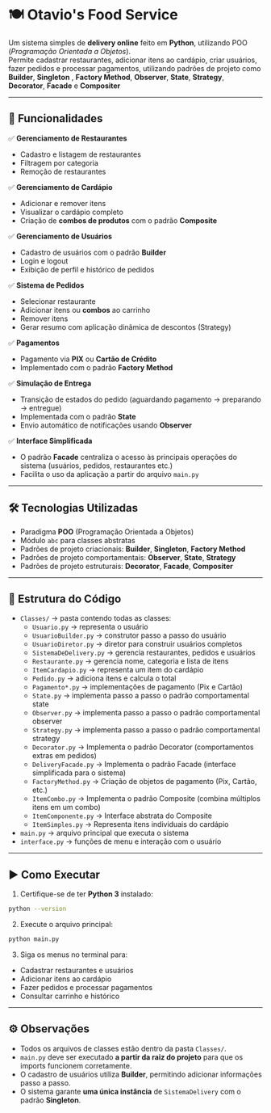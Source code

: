 # 🍽️ Otavio's Food Service

Um sistema simples de **delivery online** feito em **Python**, utilizando POO (*Programação Orientada a Objetos*).  
Permite cadastrar restaurantes, adicionar itens ao cardápio, criar usuários, fazer pedidos e processar pagamentos, utilizando padrões de projeto como **Builder**, **Singleton** , **Factory Method**, **Observer**, **State**, **Strategy**, **Decorator**, **Facade** e **Compositer**


------------------------------------------------------------------------

## 📌 Funcionalidades

✅ **Gerenciamento de Restaurantes**  
- Cadastro e listagem de restaurantes  
- Filtragem por categoria  
- Remoção de restaurantes  

✅ **Gerenciamento de Cardápio**  
- Adicionar e remover itens  
- Visualizar o cardápio completo  
- Criação de **combos de produtos** com o padrão **Composite**

✅ **Gerenciamento de Usuários**  
- Cadastro de usuários com o padrão **Builder**  
- Login e logout  
- Exibição de perfil e histórico de pedidos  

✅ **Sistema de Pedidos**  
- Selecionar restaurante  
- Adicionar itens ou **combos** ao carrinho  
- Remover itens  
- Gerar resumo com aplicação dinâmica de descontos (Strategy)  

✅ **Pagamentos**  
- Pagamento via **PIX** ou **Cartão de Crédito**  
- Implementado com o padrão **Factory Method**

✅ **Simulação de Entrega**  
- Transição de estados do pedido (aguardando pagamento → preparando → entregue)  
- Implementada com o padrão **State**  
- Envio automático de notificações usando **Observer**

✅ **Interface Simplificada**  
- O padrão **Facade** centraliza o acesso às principais operações do sistema (usuários, pedidos, restaurantes etc.)  
- Facilita o uso da aplicação a partir do arquivo `main.py`

---

## 🛠️ Tecnologias Utilizadas

- Paradigma **POO** (Programação Orientada a Objetos)  
- Módulo `abc` para classes abstratas  
- Padrões de projeto criacionais: **Builder**, **Singleton**, **Factory Method**
- Padrões de projeto comportamentais: **Observer**, **State**, **Strategy**
- Padrões de projeto estruturais: **Decorator**, **Facade**, **Compositer**

---

## 📂 Estrutura do Código

- `Classes/` → pasta contendo todas as classes:
  - `Usuario.py` → representa o usuário  
  - `UsuarioBuilder.py` → construtor passo a passo do usuário  
  - `UsuarioDiretor.py` → diretor para construir usuários completos  
  - `SistemaDeDelivery.py` → gerencia restaurantes, pedidos e usuários  
  - `Restaurante.py` → gerencia nome, categoria e lista de itens  
  - `ItemCardapio.py` → representa um item do cardápio  
  - `Pedido.py` → adiciona itens e calcula o total  
  - `Pagamento*.py` → implementações de pagamento (Pix e Cartão)
  - `State.py` → implementa passo a passo o padrão comportamental state
  - `Observer.py` → implementa passo a passo o padrão comportamental observer
  - `Strategy.py` → implementa passo a passo o padrão comportamental strategy
  - `Decorator.py` → Implementa o padrão Decorator (comportamentos extras em pedidos)
  - `DeliveryFacade.py` → Implementa o padrão Facade (interface simplificada para o sistema)
  - `FactoryMethod.py` → Criação de objetos de pagamento (Pix, Cartão, etc.)
  - `ItemCombo.py` → Implementa o padrão Composite (combina múltiplos itens em um combo)
  - `ItemComponente.py` → Interface abstrata do Composite
  - `ItemSimples.py` → Representa itens individuais do cardápio
- `main.py` → arquivo principal que executa o sistema  
- `interface.py` → funções de menu e interação com o usuário  

---

## ▶️ Como Executar

1. Certifique-se de ter **Python 3** instalado:

```bash
python --version
```

2. Execute o arquivo principal:

```bash
python main.py
```

3. Siga os menus no terminal para:

- Cadastrar restaurantes e usuários
- Adicionar itens ao cardápio
- Fazer pedidos e processar pagamentos
- Consultar carrinho e histórico

---

## ⚙️ Observações

- Todos os arquivos de classes estão dentro da pasta `Classes/`.
- `main.py` deve ser executado **a partir da raiz do projeto** para que os imports funcionem corretamente.
- O cadastro de usuários utiliza **Builder**, permitindo adicionar informações passo a passo.
- O sistema garante **uma única instância** de `SistemaDelivery` com o padrão **Singleton**.



